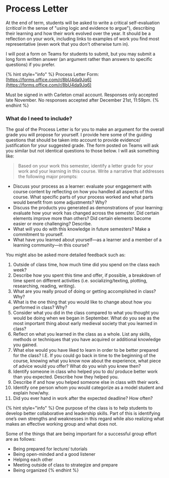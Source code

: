 # Process Letter

At the end of term, students will be asked to write a critical self-evaluation (_critical_ in the sense of "using logic and evidence to argue"), describing their learning and how their work evolved over the year. It should be a reflection on your work, including links to examples of work you find most representative (even work that you don't otherwise turn in).

I will post a form on Teams for students to submit, but you may submit a long form written answer (an argument rather than answers to specific questions) if you prefer. &#x20;



{% hint style="info" %}
Process Letter Form: [https://forms.office.com/r/8bU4da9Jq6](https://forms.office.com/r/8bU4da9Jq6)

Must be signed in with Carleton cmail account. Responses only accepted late November. No responses accepted after December 21st, 11:59pm.
{% endhint %}

### What do I need to include?

The goal of the Process Letter is for you to make an argument for the overall grade you will propose for yourself. I provide here some of the guiding questions that should be taken into account to provide evidence/ justification for your suggested grade. The form posted on Teams will ask you similar but not identical questions to those below. I will ask something like:

> Based on your work this semester, identify a letter grade for your work and your learning in this course. Write a narrative that addresses the following major prompts:&#x20;

* Discuss your process as a learner: evaluate your engagement with course content by reflecting on how you handled all aspects of this course. What specific parts of your process worked and what parts would benefit from some adjustments? Why? &#x20;
* Discuss the products you generated as demonstrations of your learning: evaluate how your work has changed across the semester. Did certain elements improve more than others? Did certain elements become easier or more challenging? Describe.&#x20;
* What will you do with this knowledge in future semesters? Make a commitment to yourself.
* What have you learned about yourself—as a learner and a member of a learning community—in this course?

You might also be asked more detailed feedback such as:

1. Outside of class time, how much time did you spend on the class each week?
2. Describe how you spent this time and offer, if possible, a breakdown of time spent on different activities (i.e. socializing/texting, plotting, researching, reading, writing).
3. What are you really proud of doing or getting accomplished in class? Why?
4. What is the one thing that you would like to change about how you performed in class? Why?
5. Consider what you did in the class compared to what you thought you would be doing when we began in September. What do you see as the most important thing about early medieval society that you learned in class?
6. Reflect on what you learned in the class as a whole. List any skills, methods or techniques that you have acquired or additional knowledge you gained.
7. What else would you have liked to learn in order to be better prepared for the class? I.E. If you could go back in time to the beginning of the course, knowing what you know now about the experience, what piece of advice would you offer? What do you wish you knew then?
8. Identify someone in class who helped you to do/ produce better work than you expected. Describe how they helped you.
9. Describe if and how you helped someone else in class with their work.&#x20;
10. Identify one person whom you would categorize as a model student and explain how/why.
11. Did you ever hand in work after the expected deadline? How often?

{% hint style="info" %}
One purpose of the class is to help students to develop better collaborative and leadership skills. Part of this is identifying one’s own strengths and weaknesses in this regard while also realizing what makes an effective working group and what does not.&#x20;

Some of the things that are being important for a successful group effort are as follows:

* Being prepared for lecture/ tutorials
* Being open-minded and a good listener&#x20;
* Helping each other
* Meeting outside of class to strategize and prepare&#x20;
* Being organized
{% endhint %}
